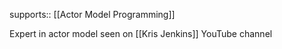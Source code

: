 supports:: [[Actor Model Programming]]

Expert in actor model seen on [[Kris Jenkins]] YouTube channel